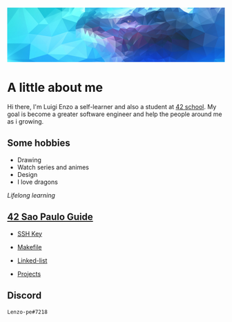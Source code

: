 
![42School](dragon_cover.jpg)

# A little about me 

Hi there, I'm Luigi Enzo a self-learner and also a student at [42 school][42school]. My goal is become a greater software engineer and help the people around me as i growing.

## Some hobbies

* Drawing
* Watch series and animes
* Design
* I love dragons

*Lifelong learning*

## [42 Sao Paulo Guide](https://github.com/LuigiEnzoFerrari/LuigiEnzoFerrari/wiki)

* [SSH Key](https://github.com/LuigiEnzoFerrari/LuigiEnzoFerrari/wiki/SSH "SSH key Guide")
* [Makefile](https://github.com/LuigiEnzoFerrari/LuigiEnzoFerrari/wiki/Makefile "Makefile Guide")  

* [Linked-list](https://github.com/LuigiEnzoFerrari/linked-list "Linked-list")  

* [Projects](https://github.com/LuigiEnzoFerrari/LuigiEnzoFerrari/wiki/Projects "All projects Guide")  

[42school]: https://www.42sp.org.br/ "42 school Sao Paulo"  

## Discord  
	Lenzo-pe#7218
